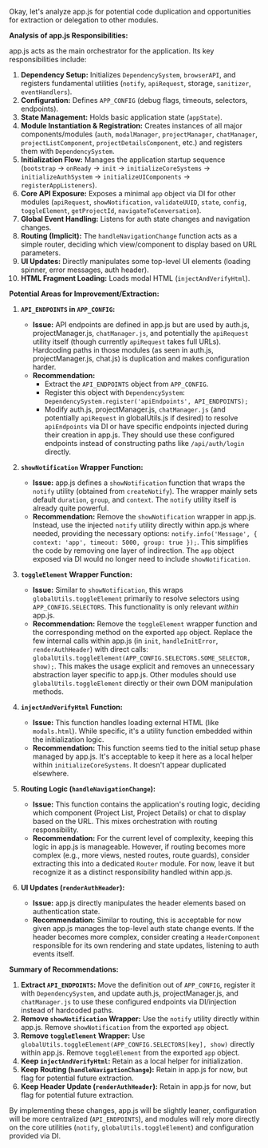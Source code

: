 Okay, let's analyze app.js for potential code duplication and opportunities for extraction or delegation to other modules.

**Analysis of app.js Responsibilities:**

app.js acts as the main orchestrator for the application. Its key responsibilities include:

1.  **Dependency Setup:** Initializes `DependencySystem`, `browserAPI`, and registers fundamental utilities (`notify`, `apiRequest`, storage, `sanitizer`, `eventHandlers`).
2.  **Configuration:** Defines `APP_CONFIG` (debug flags, timeouts, selectors, endpoints).
3.  **State Management:** Holds basic application state (`appState`).
4.  **Module Instantiation & Registration:** Creates instances of all major components/modules (`auth`, `modalManager`, `projectManager`, `chatManager`, `projectListComponent`, `projectDetailsComponent`, etc.) and registers them with `DependencySystem`.
5.  **Initialization Flow:** Manages the application startup sequence (`bootstrap` -> `onReady` -> `init` -> `initializeCoreSystems` -> `initializeAuthSystem` -> `initializeUIComponents` -> `registerAppListeners`).
6.  **Core API Exposure:** Exposes a minimal `app` object via DI for other modules (`apiRequest`, `showNotification`, `validateUUID`, `state`, `config`, `toggleElement`, `getProjectId`, `navigateToConversation`).
7.  **Global Event Handling:** Listens for auth state changes and navigation changes.
8.  **Routing (Implicit):** The `handleNavigationChange` function acts as a simple router, deciding which view/component to display based on URL parameters.
9.  **UI Updates:** Directly manipulates some top-level UI elements (loading spinner, error messages, auth header).
10. **HTML Fragment Loading:** Loads modal HTML (`injectAndVerifyHtml`).

**Potential Areas for Improvement/Extraction:**

1.  **`API_ENDPOINTS` in `APP_CONFIG`:**
    *   **Issue:** API endpoints are defined in app.js but are used by auth.js, projectManager.js, `chatManager.js`, and potentially the `apiRequest` utility itself (though currently `apiRequest` takes full URLs). Hardcoding paths in those modules (as seen in auth.js, projectManager.js, chat.js) is duplication and makes configuration harder.
    *   **Recommendation:**
        *   Extract the `API_ENDPOINTS` object from `APP_CONFIG`.
        *   Register this object with `DependencySystem`: `DependencySystem.register('apiEndpoints', API_ENDPOINTS);`
        *   Modify auth.js, projectManager.js, `chatManager.js` (and potentially `apiRequest` in globalUtils.js if desired) to resolve `apiEndpoints` via DI or have specific endpoints injected during their creation in app.js. They should use these configured endpoints instead of constructing paths like `/api/auth/login` directly.

2.  **`showNotification` Wrapper Function:**
    *   **Issue:** app.js defines a `showNotification` function that wraps the `notify` utility (obtained from `createNotify`). The wrapper mainly sets default `duration`, `group`, and `context`. The `notify` utility itself is already quite powerful.
    *   **Recommendation:** Remove the `showNotification` wrapper in app.js. Instead, use the injected `notify` utility directly within app.js where needed, providing the necessary options: `notify.info('Message', { context: 'app', timeout: 5000, group: true });`. This simplifies the code by removing one layer of indirection. The `app` object exposed via DI would no longer need to include `showNotification`.

3.  **`toggleElement` Wrapper Function:**
    *   **Issue:** Similar to `showNotification`, this wraps `globalUtils.toggleElement` primarily to resolve selectors using `APP_CONFIG.SELECTORS`. This functionality is only relevant *within* app.js.
    *   **Recommendation:** Remove the `toggleElement` wrapper function and the corresponding method on the exported `app` object. Replace the few internal calls within app.js (in `init`, `handleInitError`, `renderAuthHeader`) with direct calls: `globalUtils.toggleElement(APP_CONFIG.SELECTORS.SOME_SELECTOR, show);`. This makes the usage explicit and removes an unnecessary abstraction layer specific to app.js. Other modules should use `globalUtils.toggleElement` directly or their own DOM manipulation methods.

4.  **`injectAndVerifyHtml` Function:**
    *   **Issue:** This function handles loading external HTML (like `modals.html`). While specific, it's a utility function embedded within the initialization logic.
    *   **Recommendation:** This function seems tied to the initial setup phase managed by app.js. It's acceptable to keep it here as a local helper within `initializeCoreSystems`. It doesn't appear duplicated elsewhere.

5.  **Routing Logic (`handleNavigationChange`):**
    *   **Issue:** This function contains the application's routing logic, deciding which component (Project List, Project Details) or chat to display based on the URL. This mixes orchestration with routing responsibility.
    *   **Recommendation:** For the current level of complexity, keeping this logic in app.js is manageable. However, if routing becomes more complex (e.g., more views, nested routes, route guards), consider extracting this into a dedicated `Router` module. For now, leave it but recognize it as a distinct responsibility handled within app.js.

6.  **UI Updates (`renderAuthHeader`):**
    *   **Issue:** app.js directly manipulates the header elements based on authentication state.
    *   **Recommendation:** Similar to routing, this is acceptable for now given app.js manages the top-level auth state change events. If the header becomes more complex, consider creating a `HeaderComponent` responsible for its own rendering and state updates, listening to auth events itself.

**Summary of Recommendations:**

1.  **Extract `API_ENDPOINTS`:** Move the definition out of `APP_CONFIG`, register it with `DependencySystem`, and update auth.js, projectManager.js, and `chatManager.js` to use these configured endpoints via DI/injection instead of hardcoded paths.
2.  **Remove `showNotification` Wrapper:** Use the `notify` utility directly within app.js. Remove `showNotification` from the exported `app` object.
3.  **Remove `toggleElement` Wrapper:** Use `globalUtils.toggleElement(APP_CONFIG.SELECTORS[key], show)` directly within app.js. Remove `toggleElement` from the exported `app` object.
4.  **Keep `injectAndVerifyHtml`:** Retain as a local helper for initialization.
5.  **Keep Routing (`handleNavigationChange`):** Retain in app.js for now, but flag for potential future extraction.
6.  **Keep Header Update (`renderAuthHeader`):** Retain in app.js for now, but flag for potential future extraction.

By implementing these changes, app.js will be slightly leaner, configuration will be more centralized (`API_ENDPOINTS`), and modules will rely more directly on the core utilities (`notify`, `globalUtils.toggleElement`) and configuration provided via DI.
